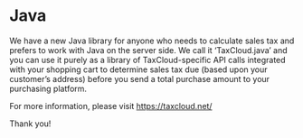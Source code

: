 # Java

We have a new Java library for anyone who needs to calculate sales tax and prefers to work with Java on the server side. We call it ‘TaxCloud.java’ and you can use it purely as a library of TaxCloud-specific API calls integrated with your shopping cart to determine sales tax due (based upon your customer’s address) before you send a total purchase amount to your purchasing platform.

For more information, please visit https://taxcloud.net/

Thank you!
